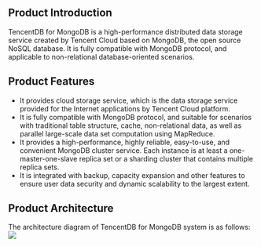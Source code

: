 ## Product Introduction
TencentDB for MongoDB is a high-performance distributed data storage service created by Tencent Cloud based on MongoDB, the open source NoSQL database. It is fully compatible with MongoDB protocol, and applicable to non-relational database-oriented scenarios.

## Product Features
- It provides cloud storage service, which is the data storage service provided for the Internet applications by Tencent Cloud platform.
- It is fully compatible with MongoDB protocol, and suitable for scenarios with traditional table structure, cache, non-relational data, as well as parallel large-scale data set computation using MapReduce.
- It provides a high-performance, highly reliable, easy-to-use, and convenient MongoDB cluster service. Each instance is at least a one-master-one-slave replica set or a sharding cluster that contains multiple replica sets.
- It is integrated with backup, capacity expansion and other features to ensure user data security and dynamic scalability to the largest extent.

## Product Architecture
The architecture diagram of TencentDB for MongoDB system is as follows:
![](https://mccdn.qcloud.com/static/img/65628226168a3cf8d89643e8aadaeda9/jiagou.png)

